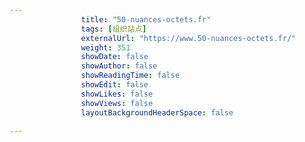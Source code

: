 ---
                title: "50-nuances-octets.fr"
                tags: [组织站点]
                externalUrl: "https://www.50-nuances-octets.fr/"
                weight: 351
                showDate: false
                showAuthor: false
                showReadingTime: false
                showEdit: false
                showLikes: false
                showViews: false
                layoutBackgroundHeaderSpace: false
                ---

